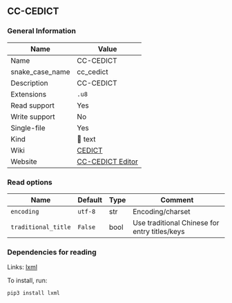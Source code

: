 
## CC-CEDICT ##

### General Information ###
Name | Value
---- | -------
Name | CC-CEDICT
snake_case_name | cc_cedict
Description | CC-CEDICT
Extensions | `.u8`
Read support | Yes
Write support | No
Single-file | Yes
Kind | 📝 text
Wiki | [CEDICT](https://en.wikipedia.org/wiki/CEDICT)
Website | [CC-CEDICT Editor](https://cc-cedict.org/editor/editor.php)


### Read options ###
Name | Default | Type | Comment
---- | ------- | ---- | -------
`encoding` | `utf-8` | str | Encoding/charset
`traditional_title` | `False` | bool | Use traditional Chinese for entry titles/keys


### Dependencies for reading ###
Links: [lxml](https://pypi.org/project/lxml)

To install, run:

    pip3 install lxml



